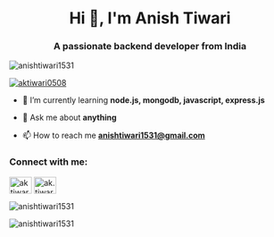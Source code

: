 <h1 align="center">Hi 👋, I'm Anish Tiwari</h1>
<h3 align="center">A passionate backend developer from India</h3>

<p align="left"> <img src="https://komarev.com/ghpvc/?username=anishtiwari1531&label=Profile%20views&color=0e75b6&style=flat" alt="anishtiwari1531" /> </p>

<p align="left"> <a href="https://twitter.com/aktiwari0508" target="blank"><img src="https://img.shields.io/twitter/follow/aktiwari0508?logo=twitter&style=for-the-badge" alt="aktiwari0508" /></a> </p>

- 🌱 I’m currently learning **node.js, mongodb, javascript, express.js**

- 💬 Ask me about **anything**

- 📫 How to reach me **anishtiwari1531@gmail.com**

<h3 align="left">Connect with me:</h3>
<p align="left">
<a href="https://twitter.com/aktiwari0508" target="blank"><img align="center" src="https://raw.githubusercontent.com/rahuldkjain/github-profile-readme-generator/master/src/images/icons/Social/twitter.svg" alt="aktiwari0508" height="30" width="40" /></a>
<a href="https://instagram.com/ak.tiwari0508" target="blank"><img align="center" src="https://raw.githubusercontent.com/rahuldkjain/github-profile-readme-generator/master/src/images/icons/Social/instagram.svg" alt="ak.tiwari0508" height="30" width="40" /></a>
</p>

<p><img align="center" src="https://github-readme-stats.vercel.app/api/top-langs?username=anishtiwari1531&show_icons=true&locale=en&layout=compact" alt="anishtiwari1531" /></p>

<p><img align="center" src="https://github-readme-streak-stats.herokuapp.com/?user=anishtiwari1531&" alt="anishtiwari1531" /></p>
